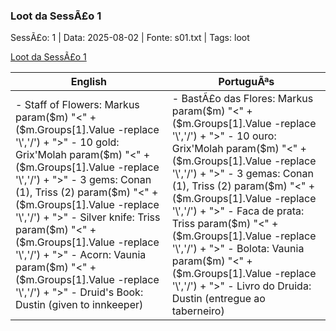 ﻿### Loot da SessÃ£o 1

SessÃ£o: 1 | Data: 2025-08-02 | Fonte: s01.txt | Tags: loot

[Loot da SessÃ£o 1](loot_sessao1.png)

| English | PortuguÃªs |
|---------|-----------|
| - Staff of Flowers: Markus  param($m) "<" + ($m.Groups[1].Value -replace '\\','/') + ">"  - 10 gold: Grix'Molah  param($m) "<" + ($m.Groups[1].Value -replace '\\','/') + ">"  - 3 gems: Conan (1), Triss (2)  param($m) "<" + ($m.Groups[1].Value -replace '\\','/') + ">"  - Silver knife: Triss  param($m) "<" + ($m.Groups[1].Value -replace '\\','/') + ">"  - Acorn: Vaunia  param($m) "<" + ($m.Groups[1].Value -replace '\\','/') + ">"  - Druid's Book: Dustin (given to innkeeper) | - BastÃ£o das Flores: Markus  param($m) "<" + ($m.Groups[1].Value -replace '\\','/') + ">"  - 10 ouro: Grix'Molah  param($m) "<" + ($m.Groups[1].Value -replace '\\','/') + ">"  - 3 gemas: Conan (1), Triss (2)  param($m) "<" + ($m.Groups[1].Value -replace '\\','/') + ">"  - Faca de prata: Triss  param($m) "<" + ($m.Groups[1].Value -replace '\\','/') + ">"  - Bolota: Vaunia  param($m) "<" + ($m.Groups[1].Value -replace '\\','/') + ">"  - Livro do Druida: Dustin (entregue ao taberneiro) |

























